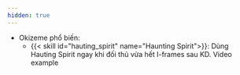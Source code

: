 ```yaml
---
hidden: true
---
```

- Okizeme phổ biến:
  - {{< skill id="hauting_spirit" name="Haunting Spirit">}}: Dùng Hauting  Spirit ngay khi đối thủ vừa hết I-frames sau KD. Video example